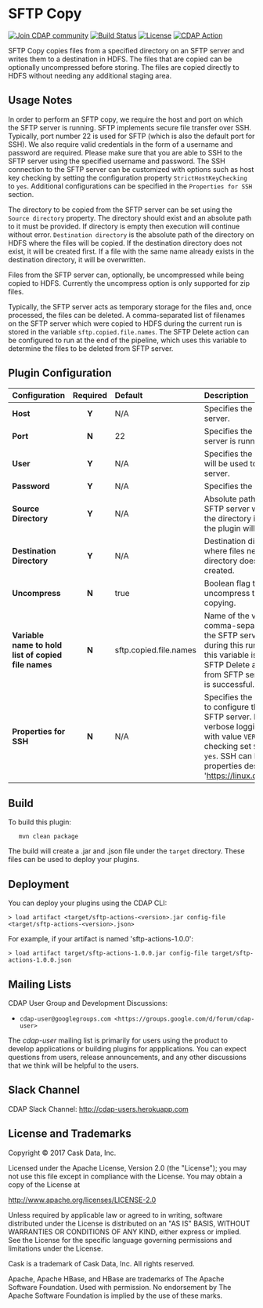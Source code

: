 SFTP Copy
=========

[![Join CDAP community](https://cdap-users.herokuapp.com/badge.svg?t=sftp-actions)](https://cdap-users.herokuapp.com)
[![Build Status](https://travis-ci.org/hydrator/sftp-actions.svg?branch=develop)](https://travis-ci.org/hydrator/sftp-actions)
[![License](https://img.shields.io/badge/License-Apache%202.0-blue.svg)](https://opensource.org/licenses/Apache-2.0)
[![CDAP Action](cdap-users.herokuapp.com/assets/cdap-action.svg)](http://docs.cask.co/cdap)

SFTP Copy copies files from a specified directory on an SFTP server and writes them to a destination in HDFS.
The files that are copied can be optionally uncompressed before storing. The files are copied directly to HDFS without needing any additional staging area.

Usage Notes
-----------
In order to perform an SFTP copy, we require the host and port on which the SFTP server is running. SFTP implements secure file
transfer over SSH. Typically, port number 22 is used for SFTP (which is also the default port for SSH). We also require valid
credentials in the form of a username and password are required. Please make sure that you are able to SSH to the SFTP server using
the specified username and password. The SSH connection to the SFTP server can be customized with options such as host key checking by
setting the configuration property `StrictHostKeyChecking` to `yes`. Additional configurations can be specified in the `Properties for
SSH` section.

The directory to be copied from the SFTP server can be set using the `Source directory` property. The
directory should exist and an absolute path to it must be provided. If directory is empty then execution will
continue without error. `Destination directory` is the absolute path of the directory on HDFS where the files will be copied.
If the destination directory does not exist, it will be created first. If a file with the same name already exists in
the destination directory, it will be overwritten.

Files from the SFTP server can, optionally, be uncompressed while being copied to HDFS. Currently the uncompress option is only supported
for zip files.

Typically, the SFTP server acts as temporary storage for the files and, once processed, the files can be deleted. A
comma-separated list of filenames on the SFTP server which were copied to HDFS during the current run is stored in the
variable `sftp.copied.file.names`. The SFTP Delete action can be configured to run at the end of the pipeline,
which uses this variable to determine the files to be deleted from SFTP server.

Plugin Configuration
--------------------

| Configuration | Required | Default | Description |
| :------------ | :------: | :------ | :---------- |
| **Host** | **Y** | N/A | Specifies the hostname of the SFTP server. |
| **Port** | **N** | 22 | Specifies the port on which SFTP server is running. |
| **User** | **Y** | N/A | Specifies the name of the user which will be used to connect to the SFTP server. |
| **Password** | **Y** | N/A | Specifies the password of the user. |
| **Source Directory** | **Y** | N/A | Absolute path of the directory on the SFTP server which is to be copied. If the directory is empty, the execution of the plugin will be no-op. |
| **Destination Directory** | **Y** | N/A | Destination directory on the file system where files need to be copied. If directory does not exist, it will be created. |
| **Uncompress** | **N** | true | Boolean flag to determine whether to uncompress the `.zip` files while copying. |
| **Variable name to hold list of copied file names** | **N** | sftp.copied.file.names | Name of the variable which holds a comma-separated list of filenames on the SFTP server which were copied during this run of the plugin. Usually this variable is used as a Macro in the SFTP Delete action to delete the files from SFTP server once their processing is successful. |
| **Properties for SSH** | **N** | N/A | Specifies the properties that are used to configure the SSH connection to the SFTP server. For example to enable verbose logging, add property `LogLevel` with value `VERBOSE`. To enable host key checking set `StrictHostKeyChecking` to `yes`. SSH can be configured with the properties described here 'https://linux.die.net/man/5/ssh_config'. |


Build
-----
To build this plugin:

```
   mvn clean package
```

The build will create a .jar and .json file under the ``target`` directory.
These files can be used to deploy your plugins.

Deployment
----------
You can deploy your plugins using the CDAP CLI:

    > load artifact <target/sftp-actions-<version>.jar config-file <target/sftp-actions-<version>.json>

For example, if your artifact is named 'sftp-actions-1.0.0':

    > load artifact target/sftp-actions-1.0.0.jar config-file target/sftp-actions-1.0.0.json

Mailing Lists
-------------

CDAP User Group and Development Discussions:

* `cdap-user@googlegroups.com <https://groups.google.com/d/forum/cdap-user>`

The *cdap-user* mailing list is primarily for users using the product to develop
applications or building plugins for appplications. You can expect questions from
users, release announcements, and any other discussions that we think will be helpful
to the users.

Slack Channel
-------------

CDAP Slack Channel: http://cdap-users.herokuapp.com

License and Trademarks
----------------------

Copyright © 2017 Cask Data, Inc.

Licensed under the Apache License, Version 2.0 (the "License"); you may not use this file except
in compliance with the License. You may obtain a copy of the License at

http://www.apache.org/licenses/LICENSE-2.0

Unless required by applicable law or agreed to in writing, software distributed under the
License is distributed on an "AS IS" BASIS, WITHOUT WARRANTIES OR CONDITIONS OF ANY KIND,
either express or implied. See the License for the specific language governing permissions
and limitations under the License.

Cask is a trademark of Cask Data, Inc. All rights reserved.

Apache, Apache HBase, and HBase are trademarks of The Apache Software Foundation. Used with
permission. No endorsement by The Apache Software Foundation is implied by the use of these marks.
